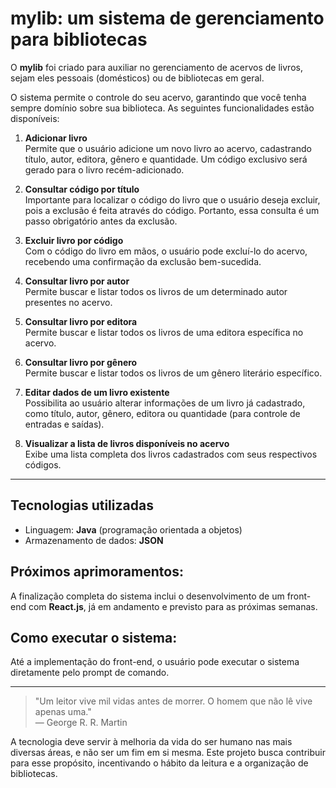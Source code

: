 # mylib: um sistema de gerenciamento para bibliotecas

O **mylib** foi criado para auxiliar no gerenciamento de acervos de livros, sejam eles pessoais (domésticos) ou de bibliotecas em geral.

O sistema permite o controle do seu acervo, garantindo que você tenha sempre domínio sobre sua biblioteca. As seguintes funcionalidades estão disponíveis:

1. **Adicionar livro**  
   Permite que o usuário adicione um novo livro ao acervo, cadastrando título, autor, editora, gênero e quantidade. Um código exclusivo será gerado para o livro recém-adicionado.

2. **Consultar código por título**  
   Importante para localizar o código do livro que o usuário deseja excluir, pois a exclusão é feita através do código. Portanto, essa consulta é um passo obrigatório antes da exclusão.

3. **Excluir livro por código**  
   Com o código do livro em mãos, o usuário pode excluí-lo do acervo, recebendo uma confirmação da exclusão bem-sucedida.

4. **Consultar livro por autor**  
   Permite buscar e listar todos os livros de um determinado autor presentes no acervo.

5. **Consultar livro por editora**  
   Permite buscar e listar todos os livros de uma editora específica no acervo.

6. **Consultar livro por gênero**  
   Permite buscar e listar todos os livros de um gênero literário específico.

7. **Editar dados de um livro existente**  
   Possibilita ao usuário alterar informações de um livro já cadastrado, como título, autor, gênero, editora ou quantidade (para controle de entradas e saídas).

8. **Visualizar a lista de livros disponíveis no acervo**  
   Exibe uma lista completa dos livros cadastrados com seus respectivos códigos.

---

## Tecnologias utilizadas

- Linguagem: **Java** (programação orientada a objetos)  
- Armazenamento de dados: **JSON**

## Próximos aprimoramentos:

A finalização completa do sistema inclui o desenvolvimento de um front-end com **React.js**, já em andamento e previsto para as próximas semanas.

## Como executar o sistema:

Até a implementação do front-end, o usuário pode executar o sistema diretamente pelo prompt de comando.

---

> "Um leitor vive mil vidas antes de morrer. O homem que não lê vive apenas uma."  
> — George R. R. Martin

A tecnologia deve servir à melhoria da vida do ser humano nas mais diversas áreas, e não ser um fim em si mesma. Este projeto busca contribuir para esse propósito, incentivando o hábito da leitura e a organização de bibliotecas.
